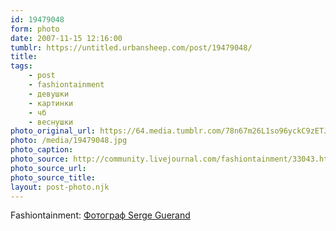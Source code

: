 ```yaml
---
id: 19479048
form: photo
date: 2007-11-15 12:16:00
tumblr: https://untitled.urbansheep.com/post/19479048/
title:
tags:
    - post
    - fashiontainment
    - девушки
    - картинки
    - чб
    - веснушки
photo_original_url: https://64.media.tumblr.com/78n67m26L1so96yckC9zETJH_1280.jpg
photo: /media/19479048.jpg
photo_caption: 
photo_source: http://community.livejournal.com/fashiontainment/33043.html
photo_source_url:
photo_source_title:
layout: post-photo.njk
---
```


<p>Fashiontainment: <a href="http://community.livejournal.com/fashiontainment/33043.html">Фотограф Serge Guerand</a></p>
